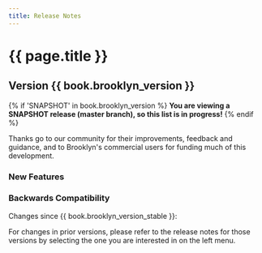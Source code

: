 ```yaml
---
title: Release Notes
---
```

# {{ page.title }}

## Version {{ book.brooklyn_version }}

{% if 'SNAPSHOT' in book.brooklyn_version %}
**You are viewing a SNAPSHOT release (master branch), so this list is in progress!**
{% endif %}

Thanks go to our community for their improvements, feedback and guidance, and
to Brooklyn's commercial users for funding much of this development.

### New Features


### Backwards Compatibility

Changes since {{ book.brooklyn_version_stable }}:


For changes in prior versions, please refer to the release notes for those versions by selecting the one you are interested in on the left menu.
